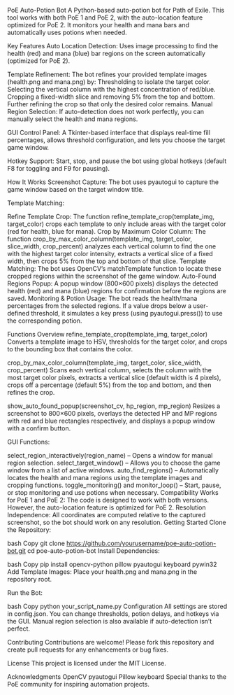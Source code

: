 PoE Auto-Potion Bot
A Python-based auto-potion bot for Path of Exile. This tool works with both PoE 1 and PoE 2, with the auto-location feature optimized for PoE 2. It monitors your health and mana bars and automatically uses potions when needed.

Key Features
Auto Location Detection:
Uses image processing to find the health (red) and mana (blue) bar regions on the screen automatically (optimized for PoE 2).

Template Refinement: The bot refines your provided template images (health.png and mana.png) by:
Thresholding to isolate the target color.
Selecting the vertical column with the highest concentration of red/blue.
Cropping a fixed-width slice and removing 5% from the top and bottom.
Further refining the crop so that only the desired color remains.
Manual Region Selection:
If auto-detection does not work perfectly, you can manually select the health and mana regions.

GUI Control Panel:
A Tkinter-based interface that displays real-time fill percentages, allows threshold configuration, and lets you choose the target game window.

Hotkey Support:
Start, stop, and pause the bot using global hotkeys (default F8 for toggling and F9 for pausing).

How It Works
Screenshot Capture:
The bot uses pyautogui to capture the game window based on the target window title.

Template Matching:

Refine Template Crop:
The function refine_template_crop(template_img, target_color) crops each template to only include areas with the target color (red for health, blue for mana).
Crop by Maximum Color Column:
The function crop_by_max_color_column(template_img, target_color, slice_width, crop_percent) analyzes each vertical column to find the one with the highest target color intensity, extracts a vertical slice of a fixed width, then crops 5% from the top and bottom of that slice.
Template Matching:
The bot uses OpenCV’s matchTemplate function to locate these cropped regions within the screenshot of the game window.
Auto-Found Regions Popup:
A popup window (800×600 pixels) displays the detected health (red) and mana (blue) regions for confirmation before the regions are saved.
Monitoring & Potion Usage:
The bot reads the health/mana percentages from the selected regions. If a value drops below a user-defined threshold, it simulates a key press (using pyautogui.press()) to use the corresponding potion.

Functions Overview
refine_template_crop(template_img, target_color)
Converts a template image to HSV, thresholds for the target color, and crops to the bounding box that contains the color.

crop_by_max_color_column(template_img, target_color, slice_width, crop_percent)
Scans each vertical column, selects the column with the most target color pixels, extracts a vertical slice (default width is 4 pixels), crops off a percentage (default 5%) from the top and bottom, and then refines the crop.

show_auto_found_popup(screenshot_cv, hp_region, mp_region)
Resizes a screenshot to 800×600 pixels, overlays the detected HP and MP regions with red and blue rectangles respectively, and displays a popup window with a confirm button.

GUI Functions:

select_region_interactively(region_name) – Opens a window for manual region selection.
select_target_window() – Allows you to choose the game window from a list of active windows.
auto_find_regions() – Automatically locates the health and mana regions using the template images and cropping functions.
toggle_monitoring() and monitor_loop() – Start, pause, or stop monitoring and use potions when necessary.
Compatibility
Works for PoE 1 and PoE 2:
The code is designed to work with both versions. However, the auto-location feature is optimized for PoE 2.
Resolution Independence:
All coordinates are computed relative to the captured screenshot, so the bot should work on any resolution.
Getting Started
Clone the Repository:

bash
Copy
git clone https://github.com/yourusername/poe-auto-potion-bot.git
cd poe-auto-potion-bot
Install Dependencies:

bash
Copy
pip install opencv-python pillow pyautogui keyboard pywin32
Add Template Images:
Place your health.png and mana.png in the repository root.

Run the Bot:

bash
Copy
python your_script_name.py
Configuration
All settings are stored in config.json. You can change thresholds, potion delays, and hotkeys via the GUI. Manual region selection is also available if auto-detection isn’t perfect.

Contributing
Contributions are welcome! Please fork this repository and create pull requests for any enhancements or bug fixes.

License
This project is licensed under the MIT License.

Acknowledgments
OpenCV
pyautogui
Pillow
keyboard
Special thanks to the PoE community for inspiring automation projects.
